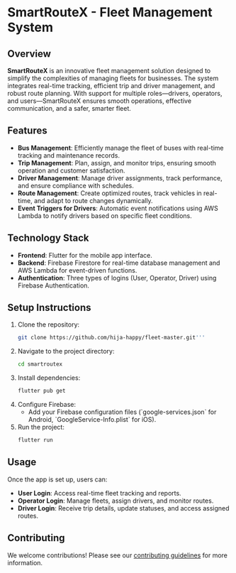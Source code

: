 
# SmartRouteX - Fleet Management System

## Overview

**SmartRouteX** is an innovative fleet management solution designed to simplify the complexities of managing fleets for businesses. The system integrates real-time tracking, efficient trip and driver management, and robust route planning. With support for multiple roles—drivers, operators, and users—SmartRouteX ensures smooth operations, effective communication, and a safer, smarter fleet.

## Features

- **Bus Management**: Efficiently manage the fleet of buses with real-time tracking and maintenance records.
- **Trip Management**: Plan, assign, and monitor trips, ensuring smooth operation and customer satisfaction.
- **Driver Management**: Manage driver assignments, track performance, and ensure compliance with schedules.
- **Route Management**: Create optimized routes, track vehicles in real-time, and adapt to route changes dynamically.
- **Event Triggers for Drivers**: Automatic event notifications using AWS Lambda to notify drivers based on specific fleet conditions.

## Technology Stack

- **Frontend**: Flutter for the mobile app interface.
- **Backend**: Firebase Firestore for real-time database management and AWS Lambda for event-driven functions.
- **Authentication**: Three types of logins (User, Operator, Driver) using Firebase Authentication.
  
## Setup Instructions

1. Clone the repository:
   ```bash
   git clone https://github.com/hija-happy/fleet-master.git'''
   ```
3. Navigate to the project directory:
   ```bash
   cd smartroutex
   ```
4. Install dependencies:
   ```bash
   flutter pub get
   ```
5. Configure Firebase:
   - Add your Firebase configuration files (\`google-services.json\` for Android, \`GoogleService-Info.plist\` for iOS).
6. Run the project:
   ```bash
   flutter run
   ```

## Usage

Once the app is set up, users can:
- **User Login**: Access real-time fleet tracking and reports.
- **Operator Login**: Manage fleets, assign drivers, and monitor routes.
- **Driver Login**: Receive trip details, update statuses, and access assigned routes.



## Contributing

We welcome contributions! Please see our [contributing guidelines](CONTRIBUTING.md) for more information.


